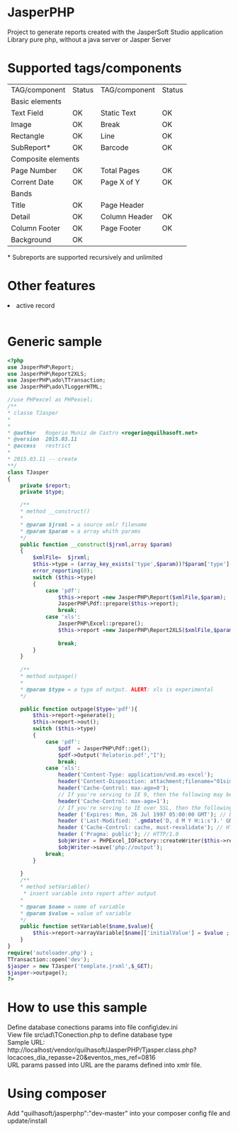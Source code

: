 # JasperPHP
Project to generate reports created with the JasperSoft Studio application<br>
Library pure php, without a java server or Jasper Server
# Supported tags/components
<table>
    <tr>
        <td>TAG/component</td>
        <td>Status</td>
        <td>TAG/component</td>
        <td>Status</td>
    </tr>
    <tr>
        <td colspan="4">Basic elements</td>
    </tr>
    <tr>
        <td>Text Field</td>
        <td>OK</td>
        <td>Static Text</td>
        <td>OK</td>
    </tr>
    <tr>
        <td>Image</td>
        <td>OK</td>
        <td>Break</td>
        <td>OK</td>
    </tr>
    <tr>
        <td>Rectangle</td>
        <td>OK</td>
        <td>Line</td>
        <td>OK</td>
    </tr>
    <tr>
        <td>SubReport*</td>
        <td>OK</td>
        <td>Barcode</td>
        <td>OK</td>
    </tr>
    <tr>
        <td colspan="4">Composite elements</td>
    </tr>
    <tr>
        <td>Page Number</td>
        <td>OK</td>
        <td>Total Pages</td>
        <td>OK</td>
    </tr>
    <tr>
        <td>Corrent Date</td>
        <td>OK</td>
        <td>Page X of Y</td>
        <td>OK</td>
    </tr>
    <tr>
        <td colspan="4">Bands</td>
    </tr>
    <tr>
        <td>Title</td>
        <td>OK</td>
        <td>Page Header</td>
        <td></td>
    </tr>
    <tr>
        <td>Detail</td>
        <td>OK</td>
        <td>Column Header</td>
        <td>OK</td>
    </tr>
    <tr>
        <td>Column Footer</td>
        <td>OK</td>
        <td>Page Footer</td>
        <td>OK</td>
    </tr>
    <tr>
        <td>Background</td>
        <td>OK</td>
    </tr>

</table>
* Subreports are supported recursively and unlimited

# Other features
<lu>
    <li>active record</li>
</lu>
<br>

# Generic sample
```php
<?php
use JasperPHP\Report;
use JasperPHP\Report2XLS;
use JasperPHP\ado\TTransaction;
use JasperPHP\ado\TLoggerHTML;

//use PHPexcel as PHPexcel;
/**
* classe TJasper
* 
*
* @author   Rogerio Muniz de Castro <rogerio@quilhasoft.net>
* @version  2015.03.11
* @access   restrict
* 
* 2015.03.11 -- create
**/
class TJasper
{
    private $report;
    private $type;

    /**
    * method __construct()
    * 
    * @param $jrxml = a source xmlr filename
    * @param $param = a array whith params
    */
    public function __construct($jrxml,array $param)
    {
        $xmlFile=  $jrxml;
        $this->type = (array_key_exists('type',$param))?$param['type']:'pdf';
        error_reporting(0);
        switch ($this->type)
        {
            case 'pdf': 
                $this->report =new JasperPHP\Report($xmlFile,$param);
                JasperPHP\Pdf::prepare($this->report);
                break;
            case 'xls':
                JasperPHP\Excel::prepare();
                $this->report =new JasperPHP\Report2XLS($xmlFile,$param);
                
                break;
        }
    }
    
    /**
    * method outpage()
    * 
    * @param $type = a type of output. ALERT: xls is experimental
    */

    public function outpage($type='pdf'){
        $this->report->generate();
        $this->report->out();
        switch ($this->type)
        {
            case 'pdf':
                $pdf  = JasperPHP\Pdf::get();
                $pdf->Output('Relatorio.pdf',"I");
                break;
            case 'xls':
                header('Content-Type: application/vnd.ms-excel');
                header('Content-Disposition: attachment;filename="01simple.xls"');
                header('Cache-Control: max-age=0');
                // If you're serving to IE 9, then the following may be needed
                header('Cache-Control: max-age=1');
                // If you're serving to IE over SSL, then the following may be needed
                header ('Expires: Mon, 26 Jul 1997 05:00:00 GMT'); // Date in the past
                header ('Last-Modified: '.gmdate('D, d M Y H:i:s').' GMT'); // always modified
                header ('Cache-Control: cache, must-revalidate'); // HTTP/1.1
                header ('Pragma: public'); // HTTP/1.0
                $objWriter = PHPExcel_IOFactory::createWriter($this->report->wb, 'Excel5');
                $objWriter->save('php://output');
            break;
        }
        
    }
    /**
    * method setVariable()
     * insert variable into report after output
    * 
    * @param $name = name of variable
    * @param $value = value of variable
    */
    public function setVariable($name,$value){
        $this->report->arrayVariable[$name]['initialValue'] = $value ;
    }
}
require('autoloader.php') ;
TTransaction::open('dev');
$jasper = new TJasper('template.jrxml',$_GET);
$jasper->outpage();
?>

```

# How to use this sample
Define database conections params into file config\dev.ini<br>
View file src\ad\TConection.php to define database type<br>
Sample URL:<br>
http://localhost/vendor/quilhasoft/JasperPHP/Tjasper.class.php?locacoes_dia_repasse=20&eventos_mes_ref=0816<br>
URL params passed into URL are the params defined into xmlr file.<br>
# Using composer
Add "quilhasoft/jasperphp":"dev-master" into your composer config file and update/install
